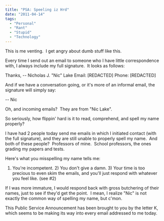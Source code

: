 ```yaml
---
title: "PSA: Speeling iz Hrd"
date: "2011-04-14"
tags:
  - "Personal"
  - "Rant"
  - "Stupid"
  - "Technology"
---
```


This is me venting.  I get angry about dumb stuff like this.

Every time I send out an email to someone who I have little correspondence with, I always include my full signature.  It looks as follows:

Thanks, -- Nicholas J. "Nic" Lake Email: \[REDACTED\] Phone: \[REDACTED\]

And if we have a conversation going, or it's more of an informal email, the signature will simply say:

\-- Nic

Oh, and incoming emails?  They are from "Nic Lake".

So seriously, how flippin' hard is it to read, comprehend, and spell my name properly?

I have had 2 people today send me emails in which I initiated contact (with the full signature), and they are still unable to properly spell my name.  And both of these people?  Professors of mine.  School professors, the ones grading my papers and tests.

Here's what you misspelling my name tells me:

1) You're incompetent. 2) You don't give a damn. 3) Your time is too precious to even skim the emails, and you'll just respond with whatever you feel like. (see #2)

If I was more immature, I would respond back with gross butchering of their names, just to see if they'd get the point.  I mean, I realize "Nic" is not exactly the common way of spelling my name, but c'mon.

This Public Service Announcement has been brought to you by the letter K, which seems to be making its way into every email addressed to me today.
